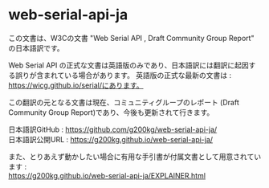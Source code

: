 # web-serial-api-ja

この文書は、W3Cの文書 "Web Serial API , Draft Community Group Report" の日本語訳です。

Web Serial API の正式な文書は英語版のみであり、日本語訳には翻訳に起因する誤りが含まれている場合があります。 英語版の正式な最新の文書は : https://wicg.github.io/serial/にあります。

この翻訳の元となる文書は現在、コミュニティグループのレポート (Draft Community Group Report)であり、今後も更新されて行きます。

日本語訳GitHub : https://github.com/g200kg/web-serial-api-ja/  
日本語訳公開URL : https://g200kg.github.io/web-serial-api-ja/  

また、とりあえず動かしたい場合に有用な手引書が付属文書として用意されています :  
https://g200kg.github.io/web-serial-api-ja/EXPLAINER.html

